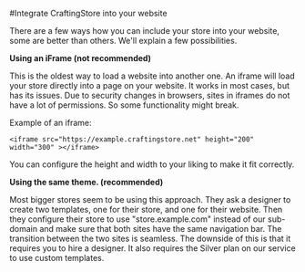 #Integrate CraftingStore into your website

There are a few ways how you can include your store into your website, some are better than others. We'll explain a few possibilities.

**Using an iFrame (not recommended)**

This is the oldest way to load a website into another one. An iframe will load your store directly into a page on your website. It works in most cases, but has its issues. Due to security changes in browsers, sites in iframes do not have a lot of permissions. So some functionality might break.

Example of an iframe:

```
<iframe src="https://example.craftingstore.net" height="200" width="300" ></iframe>
```

You can configure the height and width to your liking to make it fit correctly.

**Using the same theme. (recommended)**

Most bigger stores seem to be using this approach. They ask a designer to create two templates, one for their store, and one for their website. Then they configure their store to use "store.example.com" instead of our sub-domain and make sure that both sites have the same navigation bar. The transition between the two sites is seamless. The downside of this is that it requires you to hire a designer. It also requires the Silver plan on our service to use custom templates.